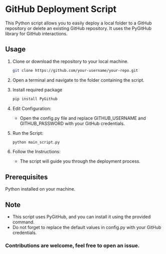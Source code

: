# GitHub Deployment Script

This Python script allows you to easily deploy a local folder to a GitHub repository or delete an existing GitHub repository. It uses the PyGitHub library for GitHub interactions.

## Usage

1. Clone or download the repository to your local machine.
   ```bash
   git clone https://github.com/your-username/your-repo.git

2. Open a terminal and navigate to the folder containing the script.

3. Install required package
   ```bash
   pip install PyGithub
4. Edit Configuration:
   - Open the config.py file and replace GITHUB_USERNAME and GITHUB_PASSWORD with your GitHub credentials.

5. Run the Script:
   ```bash
   python main_script.py

6. Follow the Instructions:

   - The script will guide you through the deployment process.

## Prerequisites

  Python installed on your machine.

## Note

  - This script uses PyGitHub, and you can install it using the provided command.
  - Do not forget to replace the default values in config.py with your GitHub credentials.
    
### Contributions are welcome, feel free to open an issue.
